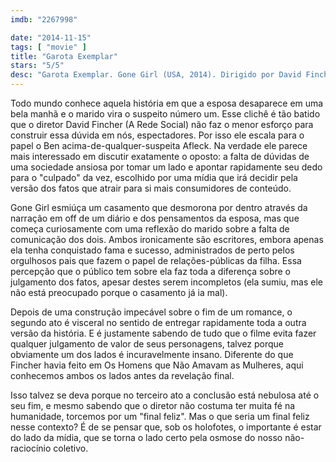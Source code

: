 ```yaml
---
imdb: "2267998"

date: "2014-11-15"
tags: [ "movie" ]
title: "Garota Exemplar"
stars: "5/5"
desc: "Garota Exemplar. Gone Girl (USA, 2014). Dirigido por David Fincher. Escrito por Gillian Flynn, Gillian Flynn. Com Ben Affleck, Rosamund Pike, Neil Patrick Harris, Tyler Perry, Carrie Coon, Kim Dickens, Patrick Fugit, David Clennon, Lisa Banes."
---
```

Todo mundo conhece aquela história em que a esposa desaparece em uma bela manhã e o marido vira o suspeito número um. Esse clichê é tão batido que o diretor David Fincher (A Rede Social) não faz o menor esforço para construir essa dúvida em nós, espectadores. Por isso ele escala para o papel o Ben acima-de-qualquer-suspeita Afleck. Na verdade ele parece mais interessado em discutir exatamente o oposto: a falta de dúvidas de uma sociedade ansiosa por tomar um lado e apontar rapidamente seu dedo para o "culpado" da vez, escolhido por uma mídia que irá decidir pela versão dos fatos que atrair para si mais consumidores de conteúdo.

Gone Girl esmiúça um casamento que desmorona por dentro através da narração em off de um diário e dos pensamentos da esposa, mas que começa curiosamente com uma reflexão do marido sobre a falta de comunicação dos dois. Ambos ironicamente são escritores, embora apenas ela tenha conquistado fama e sucesso, administrados de perto pelos orgulhosos pais que fazem o papel de relações-públicas da filha. Essa percepção que o público tem sobre ela faz toda a diferença sobre o julgamento dos fatos, apesar destes serem incompletos (ela sumiu, mas ele não está preocupado porque o casamento já ia mal).

Depois de uma construção impecável sobre o fim de um romance, o segundo ato é visceral no sentido de entregar rapidamente toda a outra versão da história. E é justamente sabendo de tudo que o filme evita fazer qualquer julgamento de valor de seus personagens, talvez porque obviamente um dos lados é incuravelmente insano. Diferente do que Fincher havia feito em Os Homens que Não Amavam as Mulheres, aqui conhecemos ambos os lados antes da revelação final.

Isso talvez se deva porque no terceiro ato a conclusão está nebulosa até o seu fim, e mesmo sabendo que o diretor não costuma ter muita fé na humanidade, torcemos por um "final feliz". Mas o que seria um final feliz nesse contexto? É de se pensar que, sob os holofotes, o importante é estar do lado da mídia, que se torna o lado certo pela osmose do nosso não-raciocínio coletivo.
